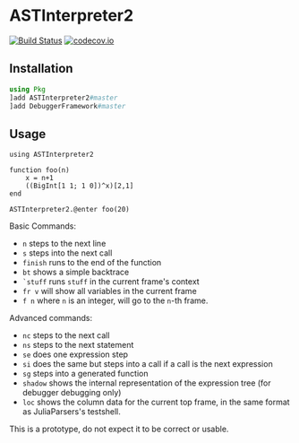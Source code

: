 # ASTInterpreter2

[![Build Status](https://travis-ci.org/JuliaDebug/ASTInterpreter2.jl.svg?branch=master)](https://travis-ci.org/JuliaDebug/ASTInterpreter2.jl)
[![codecov.io](http://codecov.io/github/JuliaDebug/ASTInterpreter2.jl/coverage.svg?branch=master)](http://codecov.io/github/JuliaDebug/ASTInterpreter2.jl?branch=master)

## Installation

```jl
using Pkg
]add ASTInterpreter2#master
]add DebuggerFramework#master
```

## Usage

```
using ASTInterpreter2

function foo(n)
    x = n+1
    ((BigInt[1 1; 1 0])^x)[2,1]
end

ASTInterpreter2.@enter foo(20)
```

Basic Commands:
- `n` steps to the next line
- `s` steps into the next call
- `finish` runs to the end of the function
- `bt` shows a simple backtrace
- ``` `stuff ``` runs `stuff` in the current frame's context
- `fr v` will show all variables in the current frame
- `f n` where `n` is an integer, will go to the `n`-th frame.

Advanced commands:
- `nc` steps to the next call
- `ns` steps to the next statement
- `se` does one expression step
- `si` does the same but steps into a call if a call is the next expression
- `sg` steps into a generated function
- `shadow` shows the internal representation of the expression tree (for debugger debugging only)
- `loc` shows the column data for the current top frame, in the same format
  as JuliaParsers's testshell.

This is a prototype, do not expect it to be correct or usable.
